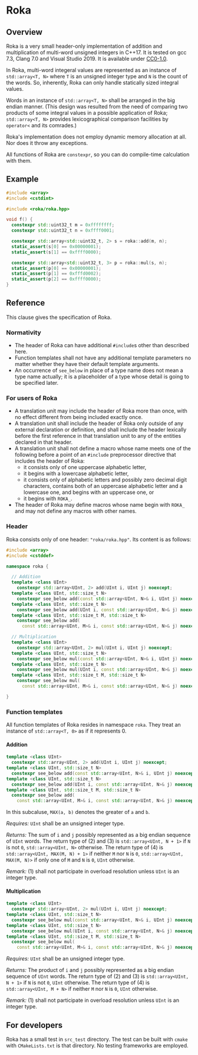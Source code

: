 # Roka

## Overview

Roka is a very small header-only implementation of addition and multiplication of multi-word unsigned integers in C++17.
It is tested on gcc 7.3, Clang 7.0 and Visual Studio 2019.
It is available under [CC0-1.0](https://creativecommons.org/publicdomain/zero/1.0/deed).

In Roka, multi-word integeral values are represented as an instance of `std::array<T, N>` where `T` is an unsigned integer type and `N` is the count of the words.
So, inherently, Roka can only handle statically sized integral values.

Words in an instance of `std::array<T, N>` shall be arranged in the big endian manner.
(This design was resulted from the need of comparing two products of some integral values in a possible application of Roka; `std::array<T, N>` provides lexicographical comparison facilities by `operator<` and its comrades.)

Roka's implementation does not employ dynamic memory allocation at all.
Nor does it throw any exceptions.

All functions of Roka are `constexpr`, so you can do compile-time calculation with them.

## Example

```C++
#include <array>
#include <cstdint>

#include <roka/roka.hpp>

void f() {
  constexpr std::uint32_t m = 0xffffffff;
  constexpr std::uint32_t n = 0xffff0001;

  constexpr std::array<std::uint32_t, 2> s = roka::add(m, n);
  static_assert(s[0] == 0x00000001);
  static_assert(s[1] == 0xffff0000);

  constexpr std::array<std::uint32_t, 3> p = roka::mul(s, n);
  static_assert(p[0] == 0x00000001);
  static_assert(p[1] == 0xfffd0002);
  static_assert(p[2] == 0xffff0000);
}
```

## Reference

This clause gives the specification of Roka.

### Normativity
 - The header of Roka can have additional `#include`s other than described here.
 - Function templates shall not have any additional template parameters no matter whether they have their default template arguments.
 - An occurrence of `see_below` in place of a type name does not mean a type name actually;
   it is a placeholder of a type whose detail is going to be specified later.

### For users of Roka
 - A translation unit may include the header of Roka more than once, with no effect different from being included exactly once.
 - A translation unit shall include the header of Roka only outside of any external declaration or definition, and shall include the header lexically before the first reference in that translation unit to any of the entities declared in that header.
 - A translation unit shall not define a macro whose name meets one of the following before a point of an `#include` preprocessor directive that includes the header of Roka:
   - it consists only of one uppercase alphabetic letter,
   - it begins with a lowercase alphabetic letter,
   - it consists only of alphabetic letters and possibly zero decimal digit characters, contains both of an uppercase alphabetic letter and a lowercase one, and begins with an uppercase one, or
   - it begins with `ROKA_`.
 - The header of Roka may define macros whose name begin with `ROKA_` and may not define any macros with other names.

### Header

Roka consists only of one header: `"roka/roka.hpp"`.
Its content is as follows:

```C++
#include <array>
#include <cstddef>

namespace roka {

  // Addition
  template <class UInt>
    constexpr std::array<UInt, 2> add(UInt i, UInt j) noexcept;
  template <class UInt, std::size_t N>
    constexpr see_below add(const std::array<UInt, N>& i, UInt j) noexcept;
  template <class UInt, std::size_t N>
    constexpr see_below add(UInt i, const std::array<UInt, N>& j) noexcept;
  template <class UInt, std::size_t M, std::size_t N>
    constexpr see_below add(
      const std::array<UInt, M>& i, const std::array<UInt, N>& j) noexcept;

  // Multiplication
  template <class UInt>
    constexpr std::array<UInt, 2> mul(UInt i, UInt j) noexcept;
  template <class UInt, std::size_t N>
    constexpr see_below mul(const std::array<UInt, N>& i, UInt j) noexcept;
  template <class UInt, std::size_t N>
    constexpr see_below mul(UInt i, const std::array<UInt, N>& j) noexcept;
  template <class UInt, std::size_t M, std::size_t N>
    constexpr see_below mul(
      const std::array<UInt, M>& i, const std::array<UInt, N>& j) noexcept;

}

```

### Function templates

All function templates of Roka resides in namespace `roka`. They treat an instance of `std::array<T, 0>` as if it represents 0.

#### Addition

```C++
template <class UInt>
  constexpr std::array<UInt, 2> add(UInt i, UInt j) noexcept;               // (1)
template <class UInt, std::size_t N>
  constexpr see_below add(const std::array<UInt, N>& i, UInt j) noexcept;   // (2)
template <class UInt, std::size_t N>
  constexpr see_below add(UInt i, const std::array<UInt, N>& j) noexcept;   // (3)
template <class UInt, std::size_t M, std::size_t N>
  constexpr see_below add(
    const std::array<UInt, M>& i, const std::array<UInt, N>& j) noexcept;   // (4)
```

In this subcaluse, `MAX(a, b)` denotes the greater of `a` and `b`.

_Requires:_ `UInt` shall be an unsigned integer type.

_Returns:_ The sum of `i` and `j` possibly represented as a big endian sequence of `UInt` words. The return type of (2) and (3) is `std::array<UInt, N + 1>` if `N` is not `0`, `std::array<UInt, N>` otherwise. The return type of (4) is `std::array<UInt, MAX(M, N) + 1>` if neither `M` nor `N` is `0`, `std::array<UInt, MAX(M, N)>` if only one of `M` and `N` is `0`, `UInt` otherwise.

_Remark:_ (1) shall not participate in overload resolution unless `UInt` is an integer type.

#### Multiplication

```C++
template <class UInt>
  constexpr std::array<UInt, 2> mul(UInt i, UInt j) noexcept;               // (1)
template <class UInt, std::size_t N>
  constexpr see_below mul(const std::array<UInt, N>& i, UInt j) noexcept;   // (2)
template <class UInt, std::size_t N>
  constexpr see_below mul(UInt i, const std::array<UInt, N>& j) noexcept;   // (3)
template <class UInt, std::size_t M, std::size_t N>
  constexpr see_below mul(
    const std::array<UInt, M>& i, const std::array<UInt, N>& j) noexcept;   // (4)
```

_Requires:_ `UInt` shall be an unsigned integer type.

_Returns:_ The product of `i` and `j` possibly represented as a big endian sequence of `UInt` words. The return type of (2) and (3) is `std::array<UInt, N + 1>` if `N` is not `0`, `UInt` otherwise. The return type of (4) is `std::array<UInt, M + N>` if neither `M` nor `N` is `0`, `UInt` otherwise.

_Remark:_ (1) shall not participate in overload resolution unless `UInt` is an integer type.

## For developers

Roka has a small test in `src_test` directory.
The test can be built with `cmake` with `CMakeLists.txt` is that directory.
No testing frameworks are employed.
